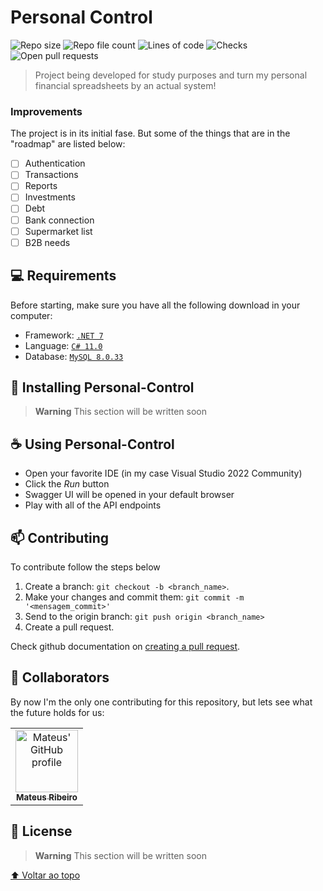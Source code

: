 # Personal Control

<!---https://shields.io--->
![Repo size](https://img.shields.io/github/repo-size/matcastro/Controle-Pessoal?style=for-the-badge)
![Repo file count](https://img.shields.io/github/directory-file-count/matcastro/Controle-Pessoal?style=for-the-badge)
![Lines of code](https://img.shields.io/tokei/lines/github/matcastro/Controle-Pessoal?style=for-the-badge)
![Checks](https://img.shields.io/github/checks-status/matcastro/Controle-Pessoal/main?style=for-the-badge)
![Open pull requests](https://img.shields.io/github/issues-pr/matcastro/Controle-Pessoal?style=for-the-badge)

> Project being developed for study purposes and turn my personal financial spreadsheets by an actual system!

### Improvements

The project is in its initial fase. But some of the things that are in the "roadmap" are listed below:

- [ ] Authentication
- [ ] Transactions
- [ ] Reports
- [ ] Investments
- [ ] Debt
- [ ] Bank connection
- [ ] Supermarket list
- [ ] B2B needs

## 💻 Requirements

Before starting, make sure you have all the following download in your computer:
* Framework:  [`.NET 7`](https://learn.microsoft.com/en-us/dotnet/core/whats-new/dotnet-7) 
* Language: [`C# 11.0`](https://learn.microsoft.com/en-us/dotnet/csharp/whats-new/csharp-11)
* Database: [`MySQL 8.0.33`](https://www.mysql.com/)

## 🚀 Installing Personal-Control

> **Warning**
> This section will be written soon

## ☕ Using Personal-Control

- Open your favorite IDE (in my case Visual Studio 2022 Community)
- Click the *Run* button
- Swagger UI will be opened in your default browser
- Play with all of the API endpoints

## 📫 Contributing
To contribute follow the steps below

1. Create a branch: `git checkout -b <branch_name>`.
2. Make your changes and commit them: `git commit -m '<mensagem_commit>'`
3. Send to the origin branch: `git push origin <branch_name>`
4. Create a pull request.

Check github documentation on [creating a pull request](https://help.github.com/en/github/collaborating-with-issues-and-pull-requests/creating-a-pull-request).

## 🤝 Collaborators

By now I'm the only one contributing for this repository, but lets see what the future holds for us:

<table>
  <tr>
    <td align="center">
      <a href="#">
        <img src="https://avatars3.githubusercontent.com/u/12246072" width="100px;" alt="Mateus' GitHub profile"/><br>
        <sub>
          <b>Mateus Ribeiro</b>
        </sub>
      </a>
    </td>
  </tr>
</table>

## 📝 License

> **Warning**
> This section will be written soon

[⬆ Voltar ao topo](#personal-control)<br>